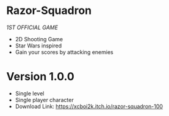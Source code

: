 # Razor-Squadron
*1ST OFFICIAL GAME*
- 2D Shooting Game
- Star Wars inspired
- Gain your scores by attacking enemies

# Version 1.0.0
- Single level
- Single player character
- Download Link: https://xcboi2k.itch.io/razor-squadron-100
